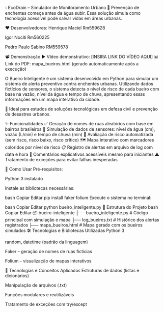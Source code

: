 💧 EcoDrain – Simulador de Monitoramento Urbano
🧠 Prevenção de enchentes começa antes da água subir. Essa solução simula como tecnologia acessível pode salvar vidas em áreas urbanas.

❤️ Desenvolvedores:
Henrique Maciel Rm559628


Igor Nociti Rm560225


Pedro Paulo Sabino RM559578

📽️ Demonstração
▶️ Vídeo demonstrativo: [INSIRA LINK DO VÍDEO AQUI]
📊 Link do PDF: mapa_bueiros.html (gerado automaticamente após a execução)

O Bueiro Inteligente é um sistema desenvolvido em Python para simular um sistema de alerta preventivo contra enchentes urbanas.
Utilizando dados fictícios de sensores, o sistema detecta o nível de risco de cada bueiro com base na vazão, nível da água e tempo de chuva, apresentando essas informações em um mapa interativo da cidade.

🌆 Ideal para estudos de soluções tecnológicas em defesa civil e prevenção de desastres urbanos.

✨ Funcionalidades
✅ Geração de nomes de ruas aleatórios com base em bairros brasileiros
📏 Simulação de dados de sensores: nível da água (cm), vazão (L/min) e tempo de chuva (min)
🚦 Avaliação de risco automatizada (sem risco, risco baixo, risco crítico)
🗺️ Mapa interativo com marcadores coloridos por nível de risco
📋 Registro de alertas em arquivo de log com data e hora
💬 Comentários explicativos acessíveis mesmo para iniciantes
⚠️ Tratamento de exceções para evitar falhas inesperadas

🚀 Como Usar
Pré-requisitos:

Python 3 instalado

Instale as bibliotecas necessárias:

bash
Copiar
Editar
pip install faker folium
Execute o sistema no terminal:

bash
Copiar
Editar
python bueiro_inteligente.py
📁 Estrutura do Projeto
bash
Copiar
Editar
📦 bueiro-inteligente
├── bueiro_inteligente.py        # Código principal com simulação e mapa
├── log_bueiros.txt              # Histórico dos alertas registrados
├── mapa_bueiros.html            # Mapa gerado com os bueiros simulados
🛠️ Tecnologias e Bibliotecas Utilizadas
Python 3

random, datetime (padrão da linguagem)

Faker – geração de nomes de ruas fictícias

Folium – visualização de mapas interativos

🧠 Tecnologias e Conceitos Aplicados
Estruturas de dados (listas e dicionários)

Manipulação de arquivos (.txt)

Funções modulares e reutilizáveis

Tratamento de exceções com try/except
